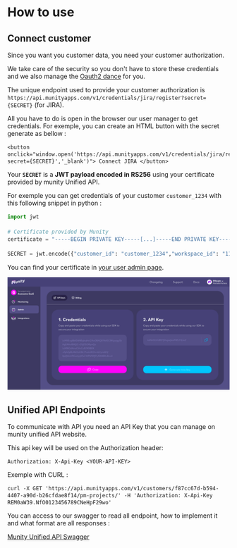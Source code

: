 # How to use

## Connect customer

Since you want you customer data, you need your customer authorization.

We take care of the security so you don't have to store these credentials and we also manage the [Oauth2 dance](https://en.wikipedia.org/wiki/OAuth) for you.

The unique endpoint used to provide your customer authorization is `https://api.munityapps.com/v1/credentials/jira/register?secret={SECRET}` (for JIRA).

All you have to do is open in the browser our user manager to get credentials. For exemple, you can create an HTML button with the secret generate as bellow :

```
<button onclick="window.open('https://api.munityapps.com/v1/credentials/jira/register?secret={SECRET}','_blank')"> Connect JIRA </button>

```

Your **`SECRET`** is a **JWT payload encoded in RS256** using your certificate provided by munity Unified API.

For exemple you can get credentials of your customer `customer_1234` with this following snippet in python :

```python
import jwt

# Certificate provided by Munity
certificate = "-----BEGIN PRIVATE KEY-----[...]-----END PRIVATE KEY-----\n"

SECRET = jwt.encode({"customer_id": "customer_1234","workspace_id": "11111111-2222-3333-aaaa-eeeeeeeeeeee"}, certificate, algorithm="RS256")

```

You can find your certificate in [your user admin page](https://app.munityapps.com/admin).

![api_cert](./assets/api_cert.png)


## Unified API Endpoints

To communicate with API you need an API Key that you can manage on munity unified API website.

This api key will be used on the Authorization header:

    Authorization: X-Api-Key <YOUR-API-KEY>

Exemple with CURL :

    curl -X GET 'https://api.munityapps.com/v1/customers/f87cc67d-b594-4407-a90d-b26cfdae8f14/pm-projects/' -H 'Authorization: X-Api-Key REM0aW39.NfO0123456789CNeHpF29wo'

You can access to our swagger to read all endpoint, how to implement it and what format are all responses :

[Munity Unified API Swagger](https://app.swaggerhub.com/apis-docs/dbyzero/munity-unified_api/1.0.0)


